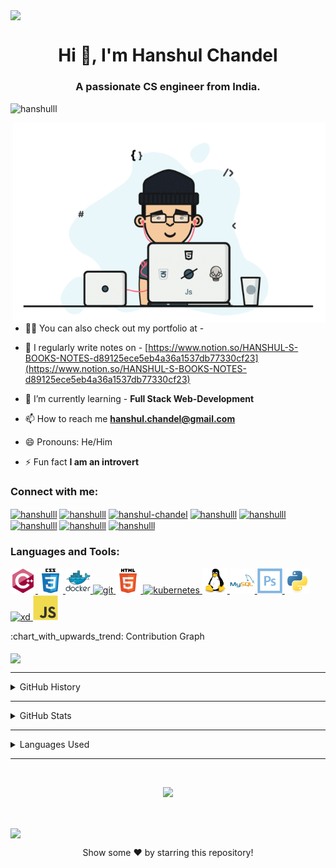<img align="center" src="https://raw.githubusercontent.com/hanshulll/hanshulll/main/banner.png"/></a>

<h1 align="center">Hi 👋, I'm Hanshul Chandel</h1>
<h3 align="center">A passionate CS engineer from India.</h3>

<p align="left"> <img src="https://komarev.com/ghpvc/?username=hanshulll&label=visitors%20&color=129e00&style=plastic" alt="hanshulll" /> </p>
<img align="right" alt="GIF" src="gif image.gif" width="500px" height="320" />

- 👨‍💻 You can also check out my portfolio at -

- 📝 I regularly write notes on - [https://www.notion.so/HANSHUL-S-BOOKS-NOTES-d89125ece5eb4a36a1537db77330cf23](https://www.notion.so/HANSHUL-S-BOOKS-NOTES-d89125ece5eb4a36a1537db77330cf23)

- 🌱 I’m currently learning - **Full Stack Web-Development**

- 📫 How to reach me **hanshul.chandel@gmail.com**

- 😄 Pronouns: He/Him

- ⚡ Fun fact **I am an introvert**

<h3 align="left">Connect with me:</h3>
<p align="left">
<a href="https://codepen.io/hanshulll" target="blank"><img align="center" src="https://raw.githubusercontent.com/rahuldkjain/github-profile-readme-generator/master/src/images/icons/Social/codepen.svg" alt="hanshulll" height="30" width="40" /></a>
<a href="https://twitter.com/hanshulll" target="blank"><img align="center" src="https://raw.githubusercontent.com/rahuldkjain/github-profile-readme-generator/master/src/images/icons/Social/twitter.svg" alt="hanshulll" height="30" width="40" /></a>
<a href="https://linkedin.com/in/hanshul-chandel" target="blank"><img align="center" src="https://raw.githubusercontent.com/rahuldkjain/github-profile-readme-generator/master/src/images/icons/Social/linked-in-alt.svg" alt="hanshul-chandel" height="30" width="40" /></a>
<a href="https://stackoverflow.com/users/16353832" target="blank"><img align="center" src="https://raw.githubusercontent.com/rahuldkjain/github-profile-readme-generator/master/src/images/icons/Social/stack-overflow.svg" alt="hanshulll" height="30" width="40" /></a>
<a href="https://instagram.com/hanshulll" target="blank"><img align="center" src="https://raw.githubusercontent.com/rahuldkjain/github-profile-readme-generator/master/src/images/icons/Social/instagram.svg" alt="hanshulll" height="30" width="40" /></a>
<a href="https://www.codechef.com/users/hanshulll" target="blank"><img align="center" src="https://cdn.jsdelivr.net/npm/simple-icons@3.1.0/icons/codechef.svg" alt="hanshulll" height="30" width="40" /></a>
<a href="https://www.hackerrank.com/hanshulll" target="blank"><img align="center" src="https://raw.githubusercontent.com/rahuldkjain/github-profile-readme-generator/master/src/images/icons/Social/hackerrank.svg" alt="hanshulll" height="30" width="40" /></a>
<a href="https://www.leetcode.com/hanshulll" target="blank"><img align="center" src="https://raw.githubusercontent.com/rahuldkjain/github-profile-readme-generator/master/src/images/icons/Social/leet-code.svg" alt="hanshulll" height="30" width="40" /></a>
</p>

<h3 align="left">Languages and Tools:</h3>
<p align="left"> <a href="https://www.w3schools.com/cpp/" target="_blank"> <img src="https://raw.githubusercontent.com/devicons/devicon/master/icons/cplusplus/cplusplus-original.svg" alt="cplusplus" width="40" height="40"/> </a> <a href="https://www.w3schools.com/css/" target="_blank"> <img src="https://raw.githubusercontent.com/devicons/devicon/master/icons/css3/css3-original-wordmark.svg" alt="css3" width="40" height="40"/> </a> <a href="https://www.docker.com/" target="_blank"> <img src="https://raw.githubusercontent.com/devicons/devicon/master/icons/docker/docker-original-wordmark.svg" alt="docker" width="40" height="40"/> </a> <a href="https://git-scm.com/" target="_blank"> <img src="https://www.vectorlogo.zone/logos/git-scm/git-scm-icon.svg" alt="git" width="40" height="40"/> </a> <a href="https://www.w3.org/html/" target="_blank"> <img src="https://raw.githubusercontent.com/devicons/devicon/master/icons/html5/html5-original-wordmark.svg" alt="html5" width="40" height="40"/> </a> <a href="https://kubernetes.io" target="_blank"> <img src="https://www.vectorlogo.zone/logos/kubernetes/kubernetes-icon.svg" alt="kubernetes" width="40" height="40"/> </a> <a href="https://www.linux.org/" target="_blank"> <img src="https://raw.githubusercontent.com/devicons/devicon/master/icons/linux/linux-original.svg" alt="linux" width="40" height="40"/> </a> <a href="https://www.mysql.com/" target="_blank"> <img src="https://raw.githubusercontent.com/devicons/devicon/master/icons/mysql/mysql-original-wordmark.svg" alt="mysql" width="40" height="40"/> </a> <a href="https://www.photoshop.com/en" target="_blank"> <img src="https://raw.githubusercontent.com/devicons/devicon/master/icons/photoshop/photoshop-line.svg" alt="photoshop" width="40" height="40"/> </a> <a href="https://www.python.org" target="_blank"> <img src="https://raw.githubusercontent.com/devicons/devicon/master/icons/python/python-original.svg" alt="python" width="40" height="40"/> </a> <a href="https://www.adobe.com/products/xd.html" target="_blank"> <img src="https://cdn.worldvectorlogo.com/logos/adobe-xd.svg" alt="xd" width="40" height="40"/> <a href="https://developer.mozilla.org/en-US/docs/Web/JavaScript" target="_blank"> <img src="https://raw.githubusercontent.com/devicons/devicon/master/icons/javascript/javascript-original.svg" alt="javascript" width="40" height="40"/> </a></p>

<summary>:chart_with_upwards_trend: Contribution Graph </summary>
   <br/>
   <img src="https://activity-graph.herokuapp.com/graph?username=hanshulll&theme=dracula&layout=compact&title_color=FF69B4&hide_border=true&area=true" align="center" />

 <hr>
 <div>
 <details>
   <summary>GitHub History</summary>
<p><img src="https://github-readme-streak-stats.herokuapp.com/?user=hanshulll&show_icons=true&locale=en"/></p>
</details>
</div>
</hr>

  <hr>
   <div>
   <details>
         <summary>GitHub Stats</summary>
<p><img align="center" src="https://github-readme-stats.vercel.app/api?username=hanshulll&show_icons=true&locale=en" alt="hanshulll" /></p>
   </details>
   </div>
      </hr>
        
  <hr>
  <div>
  <details>
   <summary>Languages Used</summary> 
<p><img align="left" src="https://github-readme-stats.vercel.app/api/top-langs?username=hanshulll&show_icons=true&locale=en&layout=compact" alt=“hanshulll”/></p>
</details>
</div>
   </hr>

   <hr>
   <br>
   <div align="center">
<p><img src="https://metrics.lecoq.io/hanshulll"/></p>
   </div>
</hr>
</br>    

<img align="center" src="https://raw.githubusercontent.com/hanshulll/hanshulll/main/footer.png"/></a>
<br>

<div align="center">
   <summary> Show some  ❤️  by starring this repository!</summary>
   </div>
